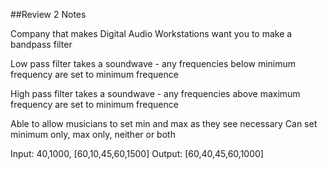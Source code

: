 ##Review 2 Notes

Company that makes Digital Audio Workstations want you to make a bandpass filter

Low pass filter takes a soundwave - any frequencies below minimum frequency are set to minimum frequence

High pass filter takes a soundwave - any frequencies above maximum frequency are set to minimum frequence

Able to allow musicians to set min and max as they see necessary
Can set minimum only, max only, neither or both

Input:    40,1000, [60,10,45,60,1500] 
Output:  [60,40,45,60,1000]
